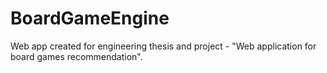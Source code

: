 # BoardGameEngine

Web app created for engineering thesis and project - "Web application for board games recommendation".
